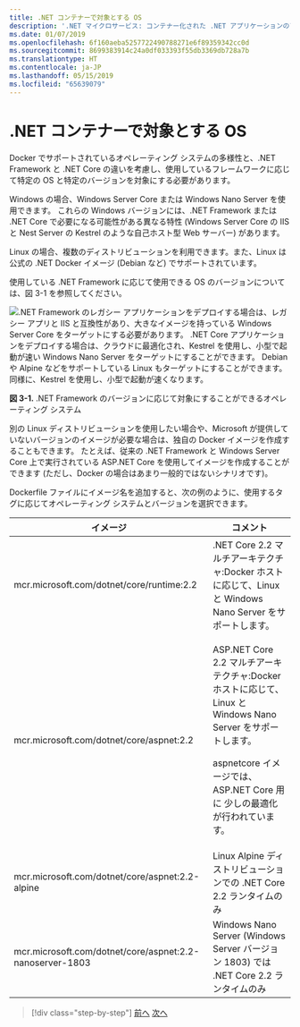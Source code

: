 ```yaml
---
title: .NET コンテナーで対象とする OS
description: '.NET マイクロサービス: コンテナー化された .NET アプリケーションのアーキテクチャ | .NET コンテナーで対象とする OS'
ms.date: 01/07/2019
ms.openlocfilehash: 6f160aeba5257722490788271e6f89359342cc0d
ms.sourcegitcommit: 8699383914c24a0df033393f55db3369db728a7b
ms.translationtype: HT
ms.contentlocale: ja-JP
ms.lasthandoff: 05/15/2019
ms.locfileid: "65639079"
---
```

# <a name="what-os-to-target-with-net-containers"></a>.NET コンテナーで対象とする OS

Docker でサポートされているオペレーティング システムの多様性と、.NET Framework と .NET Core の違いを考慮し、使用しているフレームワークに応じて特定の OS と特定のバージョンを対象にする必要があります。

Windows の場合、Windows Server Core または Windows Nano Server を使用できます。 これらの Windows バージョンには、.NET Framework または .NET Core で必要になる可能性がある異なる特性 (Windows Server Core の IIS と Nest Server の Kestrel のような自己ホスト型 Web サーバー) があります。

Linux の場合、複数のディストリビューションを利用できます。また、Linux は公式の .NET Docker イメージ (Debian など) でサポートされています。

使用している .NET Framework に応じて使用できる OS のバージョンについては、図 3-1 を参照してください。

![.NET Framework のレガシー アプリケーションをデプロイする場合は、レガシー アプリと IIS と互換性があり、大きなイメージを持っている Windows Server Core をターゲットにする必要があります。 .NET Core アプリケーションをデプロイする場合は、クラウドに最適化され、Kestrel を使用し、小型で起動が速い Windows Nano Server をターゲットにすることができます。 Debian や Alpine などをサポートしている Linux もターゲットにすることができます。 同様に、Kestrel を使用し、小型で起動が速くなります。](./media/image1.png)

**図 3-1.** .NET Framework のバージョンに応じて対象にすることができるオペレーティング システム

別の Linux ディストリビューションを使用したい場合や、Microsoft が提供していないバージョンのイメージが必要な場合は、独自の Docker イメージを作成することもできます。 たとえば、従来の .NET Framework と Windows Server Core 上で実行されている ASP.NET Core を使用してイメージを作成することができます (ただし、Docker の場合はあまり一般的ではないシナリオです)。

Dockerfile ファイルにイメージ名を追加すると、次の例のように、使用するタグに応じてオペレーティング システムとバージョンを選択できます。

<table>
<thead>
<tr class="header">
<th>イメージ</th>
<th>コメント</th>
</tr>
</thead>
<tbody>
<tr>
<td>mcr.microsoft.com/dotnet/core/runtime:2.2</td>
<td>.NET Core 2.2 マルチアーキテクチャ:Docker ホストに応じて、Linux と Windows Nano Server をサポートします。</td>
</tr>
<tr class="odd">
<td>mcr.microsoft.com/dotnet/core/aspnet:2.2</td>
<td><p>ASP.NET Core 2.2 マルチアーキテクチャ:Docker ホストに応じて、Linux と Windows Nano Server をサポートします。</p>
<p>aspnetcore イメージでは、ASP.NET Core 用に 少しの最適化が行われています。</p></td>
</tr>
<tr class="even">
<td>mcr.microsoft.com/dotnet/core/aspnet:2.2-alpine</td>
<td>Linux Alpine ディストリビューションでの .NET Core 2.2 ランタイムのみ</td>
</tr>
<tr class="odd">
<td>mcr.microsoft.com/dotnet/core/aspnet:2.2-nanoserver-1803</td>
<td>Windows Nano Server (Windows Server バージョン 1803) では .NET Core 2.2 ランタイムのみ</td>
</tr>
</tbody>
</table>

> [!div class="step-by-step"]
> [前へ](container-framework-choice-factors.md)
> [次へ](official-net-docker-images.md)
